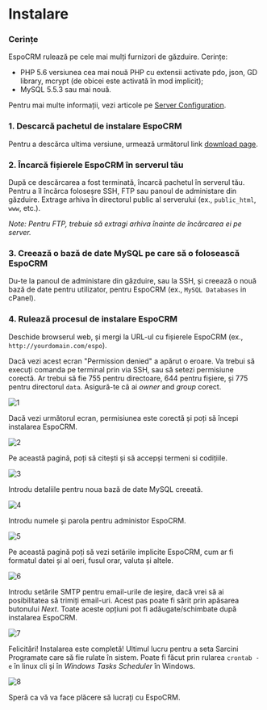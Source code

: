 # Instalare

### Cerințe
EspoCRM rulează pe cele mai mulți furnizori de găzduire. Cerințe:

* PHP 5.6 versiunea cea mai nouă PHP cu extensii activate pdo, json, GD library, mcrypt (de obicei este activată în  mod implicit);
* MySQL 5.5.3 sau mai nouă.

Pentru mai multe informații, vezi articole pe [Server Configuration](server-configuration.md).

### 1. Descarcă pachetul de instalare EspoCRM
Pentru a descărca ultima versiune, urmează următorul link [download page](http://www.espocrm.com/download/).

### 2. Încarcă fișierele EspoCRM în serverul tău

După ce descărcarea a fost terminată, încarcă pachetul în serverul tău. 
Pentru a îl încărca foloseșre SSH, FTP sau panoul de administare din găzduire.
Extrage arhiva în directorul public al serverului (ex., `public_html`, `www`, etc.).

_Note: Pentru FTP, trebuie să extragi arhiva înainte de încărcarea ei pe server._

### 3. Creează o bază de date MySQL pe care să o folosească EspoCRM 

Du-te la panoul de administare din găzduire, sau la SSH, și creează o nouă bază de date pentru utilizator, pentru EspoCRM (ex., `MySQL Databases` in cPanel).

### 4. Rulează procesul de instalare EspoCRM

Deschide browserul web, și mergi la URL-ul cu fișierele EspoCRM (ex., `http://yourdomain.com/espo`).

Dacă vezi acest ecran "Permission denied" a apărut o eroare. 
Va trebui să execuți comanda pe terminal prin via SSH, sau să setezi permisiune corectă. 
Ar trebui să fie 755 pentru directoare, 644 pentru fișiere, și 775 pentru directorul `data`. 
Asigură-te că ai _owner_ and _group_ corect.

![1](../_static/images/administration/installation/1.png)

Dacă vezi următorul ecran, permisiunea este corectă și poți să începi instalarea EspoCRM.

![2](../_static/images/administration/installation/2.png)

Pe această pagină, poți să citești și să accepși termeni si codițiile.

![3](../_static/images/administration/installation/3.png)

Introdu detaliile pentru noua bază de date MySQL creeată.

![4](../_static/images/administration/installation/4.png)

Introdu numele și parola pentru administor EspoCRM.

![5](../_static/images/administration/installation/5.png)

Pe această pagină poți să vezi setările implicite EspoCRM, cum ar fi formatul datei și al oeri, fusul orar, valuta și altele.

![6](../_static/images/administration/installation/6.png)

Introdu setările SMTP pentru email-urile de ieșire, dacă vrei să ai posibilitatea să trimiți email-uri.
Acest pas poate fi sărit prin apăsarea butonului _Next_. 
Toate aceste opțiuni pot fi adăugate/schimbate după instalarea EspoCRM.

![7](../_static/images/administration/installation/7.png)

Felicitări! Instalarea este completă!
Ultimul lucru pentru a seta Sarcini Programate care să fie rulate în sistem. Poate fi făcut prin rularea `crontab -e` în linux cli și în _Windows Tasks Scheduler_ în Windows.

![8](../_static/images/administration/installation/8.png)

Speră ca vă va face plăcere să lucrați cu EspoCRM.







